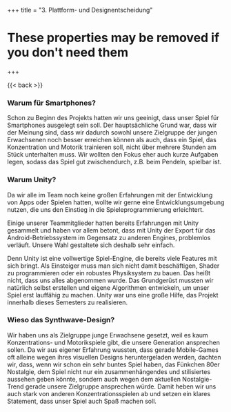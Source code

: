 +++
title = "3. Plattform- und Designentscheidung"

# These properties may be removed if you don't need them

+++

{{< back >}}

### Warum für Smartphones? 
Schon zu Beginn des Projekts hatten wir uns geeinigt, dass unser Spiel für Smartphones ausgelegt sein soll. Der hauptsächliche Grund war, dass wir der Meinung sind, dass wir dadurch sowohl unsere Zielgruppe der jungen Erwachsenen noch besser erreichen können als auch, dass ein Spiel, das Konzentration und Motorik trainieren soll, nicht über mehrere Stunden am Stück unterhalten muss. Wir wollten den Fokus eher auch kurze Aufgaben legen, sodass das Spiel gut zwischendurch, z.B. beim Pendeln, spielbar ist.

### Warum Unity?
Da wir alle im Team noch keine großen Erfahrungen mit der Entwicklung von Apps oder Spielen hatten, wollte wir gerne eine Entwicklungsumgebung nutzen, die uns den Einstieg in die Spieleprogrammierung erleichtert.   

Einige unserer Teammitglieder hatten bereits Erfahrungen mit Unity gesammelt und haben vor allem betont, dass mit Unity der Export für das Android-Betriebssystem im Gegensatz zu anderen Engines, problemlos verläuft. Unsere Wahl gestaltete sich deshalb sehr einfach.   

Denn Unity ist eine vollwertige Spiel-Engine, die bereits viele Features mit sich bringt. Als Einsteiger muss man sich nicht damit beschäftigen, Shader zu programmieren oder ein robustes Physiksystem zu bauen. Das heißt nicht, dass uns alles abgenommen wurde. Das Grundgerüst mussten wir natürlich selbst erstellen und eigene Algorithmen entwickeln, um unser Spiel erst lauffähig zu machen. Unity war uns eine große Hilfe, das Projekt innerhalb dieses Semesters zu realisieren.   

### Wieso das Synthwave-Design? 
Wir haben uns als Zielgruppe junge Erwachsene gesetzt, weil es kaum Konzentrations- und Motorikspiele gibt, die unsere Generation ansprechen sollen. Da wir aus eigener Erfahrung wussten, dass gerade Mobile-Games oft alleine wegen ihres visuellen Designs heruntergeladen werden, dachten wir, dass, wenn wir schon ein sehr buntes Spiel haben, das Fünkchen 80er Nostalgie, dem Spiel nicht nur ein zusammenhängendes und stilisiertes aussehen geben könnte, sondern auch wegen dem aktuellen Nostalgie-Trend gerade unsere Zielgruppe ansprechen würde. Damit heben wir uns auch stark von anderen Konzentrationsspielen ab und setzen ein klares Statement, dass unser Spiel auch Spaß machen soll. 